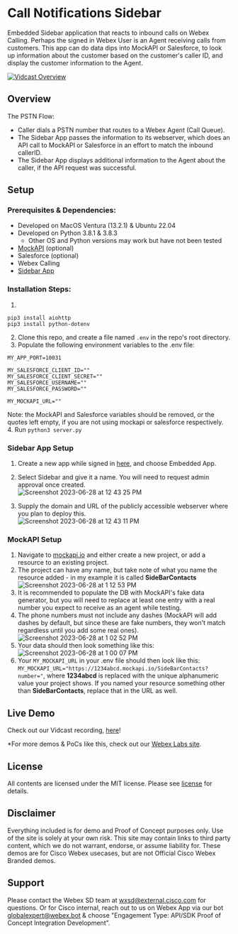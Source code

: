 # Call Notifications Sidebar
  
Embedded Sidebar application that reacts to inbound calls on Webex Calling.  Perhaps the signed in Webex User is an Agent receiving calls from customers.  This app can do data dips into MockAPI or Salesforce, to look up information about the customer based on the customer's caller ID, and display the customer information to the Agent.

[![Vidcast Overview](https://github-production-user-asset-6210df.s3.amazonaws.com/19175490/249649420-980de741-1a2c-4aea-883e-4da629bc8701.png)](https://app.vidcast.io/share/677cc9bc-b0bb-4419-9338-5f4bbe0100a3)

## Overview

The PSTN Flow:
- Caller dials a PSTN number that routes to a Webex Agent (Call Queue).
- The Sidebar App passes the information to its webserver, which does an API call to MockAPI or Salesforce in an effort to match the inbound callerID.
- The Sidebar App displays additional information to the Agent about the caller, if the API request was successful.


## Setup

### Prerequisites & Dependencies:

- Developed on MacOS Ventura (13.2.1) & Ubuntu 22.04
- Developed on Python 3.8.1 & 3.8.3
    - Other OS and Python versions may work but have not been tested
- [MockAPI](mockapi.io) (optional)
- Salesforce (optional)
- Webex Calling
- [Sidebar App](https://developer.webex.com/docs/embedded-apps-framework-sidebar-api-quick-start)

<!-- GETTING STARTED -->

### Installation Steps:
1. 
```
pip3 install aiohttp
pip3 install python-dotenv
```
2.  Clone this repo, and create a file named ```.env``` in the repo's root directory.
3.  Populate the following environment variables to the .env file:
```
MY_APP_PORT=10031

MY_SALESFORCE_CLIENT_ID=""
MY_SALESFORCE_CLIENT_SECRET=""
MY_SALESFORCE_USERNAME=""
MY_SALESFORCE_PASSWORD=""

MY_MOCKAPI_URL=""
```
Note: the MockAPI and Salesforce variables should be removed, or the quotes left empty, if you are not using mockapi or salesforce respectively.  
4. Run
```python3 server.py```

### Sidebar App Setup
1. Create a new app while signed in [here](https://developer.webex.com/my-apps), and choose Embedded App.  
2. Select Sidebar and give it a name. You will need to request admin approval once created.  
![Screenshot 2023-06-28 at 12 43 25 PM](https://github.com/wxsd-sales/call-notifications-sidebar/assets/19175490/70491bae-260b-47dc-a882-9eb80ffe55ae)

4. Supply the domain and URL of the publicly accessible webserver where you plan to deploy this.  
![Screenshot 2023-06-28 at 12 43 11 PM](https://github.com/wxsd-sales/call-notifications-sidebar/assets/19175490/9b308946-8a21-482a-a1a8-7b6e0dd03126)

### MockAPI Setup
1. Navigate to [mockapi.io](https://mockapi.io) and either create a new project, or add a resource to an existing project.
2. The project can have any name, but take note of what you name the resource added - in my example it is called **SideBarContacts**  
![Screenshot 2023-06-28 at 1 12 53 PM](https://github.com/wxsd-sales/call-notifications-sidebar/assets/19175490/68f5b944-d5f5-47d6-9ad9-6b6ed75f67ce)  
3. It is recommended to populate the DB with MockAPI's fake data generator, but you will need to replace at least one entry with a real number you expect to receive as an agent while testing.  
4. The phone numbers must not include any dashes (MockAPI will add dashes by default, but since these are fake numbers, they won't match regardless until you add some real ones).  
![Screenshot 2023-06-28 at 1 02 52 PM](https://github.com/wxsd-sales/call-notifications-sidebar/assets/19175490/5ca7628b-db41-4266-b843-f9ed6984e6cf)  
5. Your data should then look something like this:  
![Screenshot 2023-06-28 at 1 00 07 PM](https://github.com/wxsd-sales/call-notifications-sidebar/assets/19175490/02e7b3bf-9191-4fa0-b9b6-3df96cfe8be0)  
6. Your ```MY_MOCKAPI_URL``` in your .env file should then look like this: ```MY_MOCKAPI_URL="https://1234abcd.mockapi.io/SideBarContacts?number="```, where **1234abcd** is replaced with the unique alphanumeric value your project shows.  If you named your resource something other than **SideBarContacts**, replace that in the URL as well.

    
## Live Demo

<!-- Update your vidcast link -->
Check out our Vidcast recording, [here](https://app.vidcast.io/share/677cc9bc-b0bb-4419-9338-5f4bbe0100a3)!

<!-- Keep the following statement -->
*For more demos & PoCs like this, check out our [Webex Labs site](https://collabtoolbox.cisco.com/webex-labs).

## License

All contents are licensed under the MIT license. Please see [license](LICENSE) for details.

## Disclaimer

<!-- Keep the following here -->  
Everything included is for demo and Proof of Concept purposes only. Use of the site is solely at your own risk. This site may contain links to third party content, which we do not warrant, endorse, or assume liability for. These demos are for Cisco Webex usecases, but are not Official Cisco Webex Branded demos.
 
 
## Support

Please contact the Webex SD team at [wxsd@external.cisco.com](mailto:wxsd@external.cisco.com?subject=CallNotificationsSidebar) for questions. Or for Cisco internal, reach out to us on Webex App via our bot globalexpert@webex.bot & choose "Engagement Type: API/SDK Proof of Concept Integration Development". 
